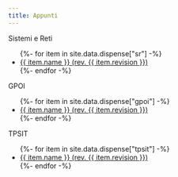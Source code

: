 ```yaml
---
title: Appunti
---
```


<div class="card-deck">
	<div class="card border-primary mb-3">
	  	<div class="card-header">Sistemi e Reti</div>
	  	<div class="card-body">
	    <ul>
		{%- for item in site.data.dispense["sr"] -%}
			<li>
				<a target="_blank" href="{{ item.link }}">
					{{ item.name }} (rev. {{ item.revision }})
				</a>
			</li>
		{%- endfor -%}
		</ul>
		</div>
	</div>
	<div class="card border-primary mb-3">
	  	<div class="card-header">GPOI</div>
	  	<div class="card-body">
	  	<ul>
		{%- for item in site.data.dispense["gpoi"] -%}
			<li>
				<a target="_blank" href="{{ item.link }}">
					{{ item.name }} (rev. {{ item.revision }})
				</a>
			</li>
		{%- endfor -%}
		</ul>
	  	</div>
	</div>
	<div class="card border-primary mb-3">
	  	<div class="card-header">TPSIT</div>
	  	<div class="card-body">
	  	<ul>
	  		{%- for item in site.data.dispense["tpsit"] -%}
			<li>
				<a target="_blank" href="{{ item.link }}">
					{{ item.name }} (rev. {{ item.revision }})
				</a>
			</li>
		{%- endfor -%}
		</ul>
	  	</div>
	</div>

</div>
